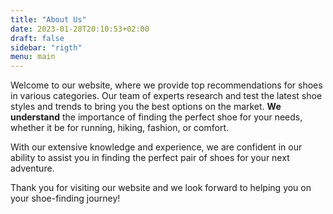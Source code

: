 ```yaml
---
title: "About Us"
date: 2023-01-28T20:10:53+02:00
draft: false
sidebar: "rigth"
menu: main
---
```



Welcome to our website, where we provide top recommendations for shoes in various categories. 
Our team of experts research and test the latest shoe styles and trends to bring you the best options on the market. **We understand** the importance of finding the perfect shoe for your needs, whether it be for running, hiking, fashion, or comfort. 

With our extensive knowledge and experience, we are confident in our ability to assist you in finding the perfect pair of shoes for your next adventure. 

Thank you for visiting our website and we look forward to helping you on your shoe-finding journey!
